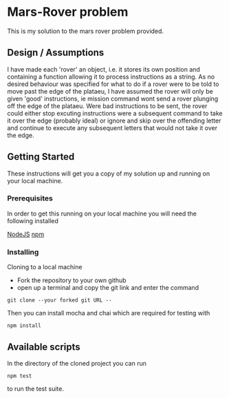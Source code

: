 # Mars-Rover problem

This is my solution to the mars rover problem provided.

## Design / Assumptions

I have made each 'rover' an object, i.e. it stores its own position and containing a function allowing it to process instructions as a string. As no desired behaviour was specified for what to do if a rover were to be told to move past the edge of the plataeu, I have assumed the rover will only be given 'good' instructions, ie mission command wont send a rover plunging off the edge of the plataeu. Were bad instructions to be sent, the rover could either stop excuting instructions were a subsequent command to take it over the edge (probably ideal) or ignore and skip over the offending letter and continue to execute any subsequent letters that would not take it over the edge.

## Getting Started

These instructions will get you a copy of my solution up and running on your local machine.

### Prerequisites

In order to get this running on your local machine you will need the following installed

[NodeJS](https://nodejs.org/en/)
[npm](https://www.npmjs.com/)

### Installing

Cloning to a local machine

- Fork the repository to your own github
- open up a terminal and copy the git link and enter the command

```
git clone --your forked git URL --
```

Then you can install mocha and chai which are required for testing with

```
npm install
```

## Available scripts

In the directory of the cloned project you can run

```
npm test
```

to run the test suite.
